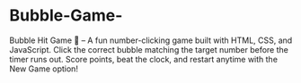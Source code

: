 # Bubble-Game-
Bubble Hit Game 🎯 – A fun number-clicking game built with HTML, CSS, and JavaScript. Click the correct bubble matching the target number before the timer runs out. Score points, beat the clock, and restart anytime with the New Game option!
